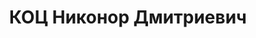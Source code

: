 ---
title: КОЦ Никонор Дмитриевич
description: народився 1900 у с. Безлюдівка Харківського пов. Харківської губ. Українець,
  із селян, освіта вища, позапарт. Проживав у Харкові. Студент ХІІЗТ. Заарештований
  _20.06.1937_ р. як член підпільної к.-р. української націонал-фашистської організації
  (статті 54-10 ч. 1, 5411 КК УРСР) і військовою колегією Верховного Суду СРСР _26.10.1937_
  р. (статті 547, 548, 5411 КК УРСР) засуджений до розстрілу з конфіскацією майна.
  Розстріляний _27.10.1937_ р. у Києві. Реабілітований _04.02.1958_ р.
---